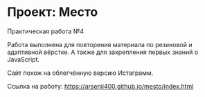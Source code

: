 # Проект: Место

Практическая работа №4

Работа выполнена для повторения материала по резиновой и адаптивной вёрстке.
А также для закрепления первых знаний о JavaScript.


Сайт похож на облегчённую версию Истаграмм.

Ссылка на работу: https://arsenii400.github.io/mesto/index.html
